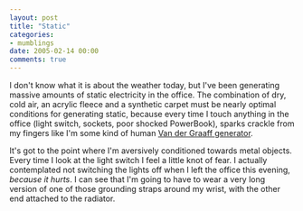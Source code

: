 ```yaml
---
layout: post
title: "Static"
categories:
- mumblings
date: 2005-02-14 00:00
comments: true
---
```


<p>I don't know what it is about the weather today, but I've been generating massive amounts of static electricity in the office. The combination of dry, cold air, an acrylic fleece and a synthetic carpet must be nearly optimal conditions for generating static, because every time I touch anything in the office (light switch, sockets, poor shocked PowerBook), sparks crackle from my fingers like I'm some kind of human <a href="http://science.howstuffworks.com/vdg2.htm">Van der Graaff generator</a>.</p>

<p>It's got to the point where I'm aversively conditioned towards metal objects. Every time I look at the light switch I feel a little knot of fear. I actually contemplated not switching the lights off when I left the office this evening, <em>because it hurts</em>. I can see that I'm going to have to wear a very long version of one of those grounding straps around my wrist, with the other end attached to the radiator.</p>



